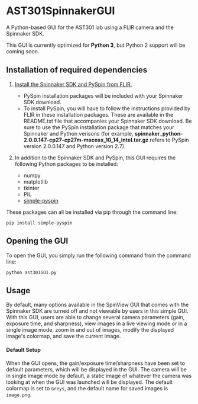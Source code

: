 # AST301SpinnakerGUI
A Python-based GUI for the AST301 lab using a FLIR camera and the Spinnaker SDK.

This GUI is currently optimized for **Python 3**, but Python 2 support will be coming soon.

## Installation of required dependencies

1. [Install the Spinnaker SDK and PySpin from FLIR.](https://www.flir.com/products/spinnaker-sdk/)
   * PySpin installation packages will be included with your Spinnaker SDK download. 
   * To install PySpin, you will have to follow the instructions provided by FLIR in these installation packages. These are available in the README.txt file that accompanies your Spinnaker SDK download. Be sure to use the PySpin installation package that matches your Spinnaker and Python verisons (for example, **spinnaker_python-2.0.0.147-cp27-cp27m-macosx_10_14_intel.tar.gz** refers to PySpin version 2.0.0.147 and Python version 2.7).

2. In addition to the Spinnaker SDK and PySpin, this GUI requires the following Python packages to be installed:
   * numpy
   * matplotlib
   * tkinter
   * PIL
   * [simple-pyspin](https://pypi.org/project/simple-pyspin/)

These packages can all be installed via pip through the command line:

    pip install simple-pyspin
    
## Opening the GUI

To open the GUI, you simply run the following command from the command line:

    python ast301GUI.py
    
## Usage

By default, many options available in the SpinView GUI that comes with the Spinnaker SDK are turned off and not viewable by users in this simple GUI. With this GUI, users are able to change several camera parameters (gain, exposure time, and sharpness), view images in a live viewing mode or in a single image mode, zoom in and out of images, modify the displayed image's colormap, and save the current image.

#### Default Setup

When the GUI opens, the gain/exposure time/sharpness have been set to default parameters, which will be displayed in the GUI. The camera will be in single image mode by default, a static image of whatever the camera was looking at when the GUI was launched will be displayed. The default colormap is set to `Greys`, and the default name for saved images is `image.png`.


